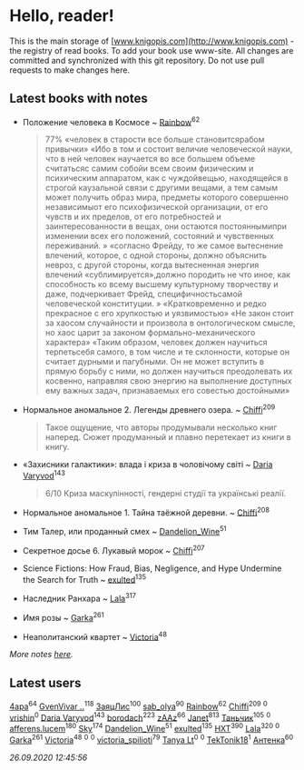 # Hello, reader!
This is the main storage of [www.knigopis.com](http://www.knigopis.com) - the registry of read books.
To add your book use www-site. All changes are committed and synchronized with this git repository.
Do not use pull requests to make changes here.


## Latest books with notes
* Положение человека в Космосе ~ [Rainbow](users/109/109787328219839805802-google)<sup>62</sup>
    > 77%
    > «человек в старости все больше становитсярабом привычки»
    > «Ибо в том и состоит величие человеческой науки, что в ней человек научается во все большем объеме считатьсяс самим собойи всем своим физическим и психическим аппаратом, как с чуждойвещью, находящейся в строгой каузальной связи с другими вещами, а тем самым может получить образ мира, предметы которого совершенно независимыот его психофизической организации, от его чувств и их пределов, от его потребностей и заинтересованности в вещах, они остаются постояннымипри изменении всех его положений, состояний и чувственных переживаний. »
    > «согласно Фрейду, то же самое вытеснение влечений, которое, с одной стороны, должно объяснить невроз, с другой стороны, когда вытесненная энергия влечений «сублимируется»,должно породить не что иное, как способность ко всему высшему культурному творчеству и даже, подчеркивает Фрейд, специфичностьсамой человеческой конституции. »
    > «Кратковременно и редко прекрасное с его хрупкостью и уязвимостью»
    > «Не закон стоит за хаосом случайности и произвола в онтологическом смысле, но хаос царит за законом формально-механического характера»
    > «Таким образом, человек должен научиться терпетьсебя самого, в том числе и те склонности, которые он считает дурными и пагубными. Он не может вступить в прямую борьбу с ними, но должен научиться преодолевать их косвенно, направляя свою энергию на выполнение доступных ему важных задач, признаваемых его совестью достойными»

* Нормальное аномальное 2. Легенды древнего озера. ~ [Chiffi](users/105/105831994080785626680-google)<sup>209</sup>
    > Такое ощущение, что авторы продумывали несколько книг наперед. Сюжет продуманный и плавно перетекает из книги в книгу.

* «Захисники галактики»: влада і криза в чоловічому світі ~ [Daria Varyvod](users/829/829893410524253-facebook)<sup>143</sup>
    > 6/10 Криза маскулінності, гендерні студії та українські реалії.

* Нормальное аномальное 1. Тайна таёжной деревни. ~ [Chiffi](users/105/105831994080785626680-google)<sup>208</sup>

* Тим Талер, или проданный смех ~ [Dandelion_Wine](users/586/58602788-vkontakte)<sup>51</sup>

* Секретное досье 6. Лукавый морок ~ [Chiffi](users/105/105831994080785626680-google)<sup>207</sup>

* Science Fictions: How Fraud, Bias, Negligence, and Hype Undermine the Search for Truth ~ [exulted](users/100/100599204551896265722-google)<sup>135</sup>

* Наследник Ранхара ~ [Lala](users/761/76187635-vkontakte)<sup>317</sup>

* Имя розы ~ [Garka](users/115/115753719718250012620-google)<sup>261</sup>

* Неаполитанский квартет ~ [Victoria](users/113/113794223924688167852-google)<sup>48</sup>


_More notes [here](latest_books_with_notes.md)._


## Latest users
[4apa](users/117/117392596378069249667-google)<sup>64</sup> 
[GvenVivar ..](users/158/158266434925901-facebook)<sup>118</sup> 
[ЗаяцЛис](users/112/112388384595246311466-google)<sup>100</sup> 
[sab_olya](users/139/139338401-vkontakte)<sup>90</sup> 
[Rainbow](users/109/109787328219839805802-google)<sup>62</sup> 
[Chiffi](users/105/105831994080785626680-google)<sup>209</sup> 
[](users/108/108685354966939535397-google)<sup>0</sup> 
[vrishin](users/157/157469036-yandex)<sup>0</sup> 
[Daria Varyvod](users/829/829893410524253-facebook)<sup>143</sup> 
[borodach](users/157/15706320-vkontakte)<sup>223</sup> 
[zAAz](users/202/202248233-vkontakte)<sup>66</sup> 
[Janet](users/108/108113656204404967440-google)<sup>813</sup> 
[Таньчик](users/209/2096581563762610-facebook)<sup>105</sup> 
[](users/121/12133433-vkontakte)<sup>0</sup> 
[afferens.lucem](users/196/196071655-vkontakte)<sup>180</sup> 
[Sky](users/118/118049897850017649660-googleplus)<sup>174</sup> 
[Dandelion_Wine](users/586/58602788-vkontakte)<sup>51</sup> 
[exulted](users/100/100599204551896265722-google)<sup>135</sup> 
[HXT](users/100/100002563462782-facebook)<sup>390</sup> 
[Lala](users/761/76187635-vkontakte)<sup>320</sup> 
[](users/113/113120851982565613531-google)<sup>0</sup> 
[Garka](users/115/115753719718250012620-google)<sup>261</sup> 
[Victoria](users/113/113794223924688167852-google)<sup>48</sup> 
[](users/152/1525885927708569-facebook)<sup>0</sup> 
[](users/109/109758218469192505127-google)<sup>0</sup> 
[victoria_spilioti](users/219/219259003-vkontakte)<sup>79</sup> 
[Tanya Lt](users/108/108316544552221405099-google)<sup>0</sup> 
[](users/107/107981781314871592859-google)<sup>0</sup> 
[TekTonik18](users/115/115115073269202114765-google)<sup>1</sup> 
[Антенка](users/118/118158645037334943900-google)<sup>60</sup> 


_26.09.2020 12:45:56_
